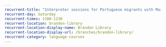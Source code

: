 ```yaml
---
recurrent-title: "Interpreter sessions for Portuguese migrants with Maria Brandao"
recurrent-day: Saturday
recurrent-times: 1100-1230
recurrent-location: brandon-library
recurrent-location-display-name: Brandon Library
recurrent-location-display-url: /branches/brandon-library/
recurrent-category: language-courses
---
```

